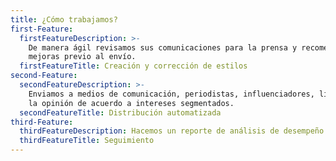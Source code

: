 ```yaml
---
title: ¿Cómo trabajamos?
first-Feature:
  firstFeatureDescription: >-
    De manera ágil revisamos sus comunicaciones para la prensa y recomendamos
    mejoras previo al envío.
  firstFeatureTitle: Creación y corrección de estilos
second-Feature:
  secondFeatureDescription: >-
    Enviamos a medios de comunicación, periodistas, influenciadores, líderes de
    la opinión de acuerdo a intereses segmentados.
  secondFeatureTitle: Distribución automatizada
third-Feature:
  thirdFeatureDescription: Hacemos un reporte de análisis de desempeño del comunicado enviado.
  thirdFeatureTitle: Seguimiento
---
```



